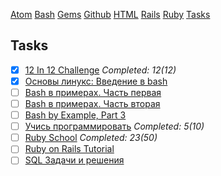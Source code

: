 [Atom](/atom.md) [Bash](bash.md) [Gems](/gems.md) [Github](/github.md) [HTML](html.md) [Rails](rails.md) [Ruby](ruby.md) [Tasks](tasks.md)

## Tasks


- [x] [12 In 12 Challenge](https://mackenziechild.me/12-in-12/) _Completed: 12(12)_
- [x] [Основы линукс: Введение в bash](http://linuxgeeks.ru/bash-intro.htm)
- [ ] [Bash в примерах. Часть первая](http://linuxgeeks.ru/bash-1.htm)
- [ ] [Bash в примерах. Часть вторая](http://linuxgeeks.ru/bash-2.htm)
- [ ] [Bash by Example, Part 3](http://www.funtoo.org/Bash_by_Example,_Part_3)
- [ ] [Учись программировать](http://www.shokhirev.com/mikhail/ruby/ltp/) _Completed: 5(10)_
- [ ] [Ruby School](http://rubyschool.us/) _Completed: 23(50)_
- [ ] [Ruby on Rails Tutorial](http://railstutorial.ru/chapters/4_0/beginning)
- [ ] [SQL Задачи и решения](http://sql-tutorial.ru/)
